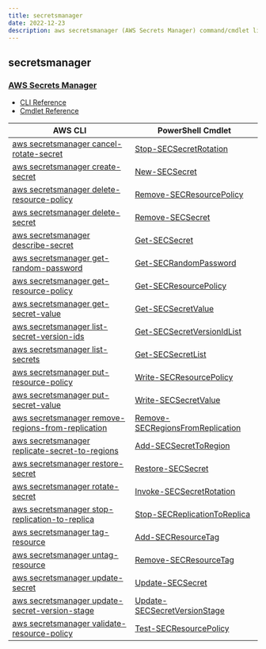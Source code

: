 ```yaml
---
title: secretsmanager
date: 2022-12-23
description: aws secretsmanager (AWS Secrets Manager) command/cmdlet list.
---
```


## secretsmanager

### [AWS Secrets Manager](https://aws.amazon.com/secrets-manager/)

* [CLI Reference](https://docs.aws.amazon.com/cli/latest/reference/secretsmanager/index.html)
* [Cmdlet Reference](https://docs.aws.amazon.com/powershell/latest/reference/items/AWS_Secrets_Manager_cmdlets.html)

|AWS CLI|PowerShell Cmdlet|
|----|----|
|[aws secretsmanager cancel-rotate-secret](https://docs.aws.amazon.com/cli/latest/reference/secretsmanager/cancel-rotate-secret.html)|[Stop-SECSecretRotation](https://docs.aws.amazon.com/powershell/latest/reference/items/Stop-SECSecretRotation.html)|
|[aws secretsmanager create-secret](https://docs.aws.amazon.com/cli/latest/reference/secretsmanager/create-secret.html)|[New-SECSecret](https://docs.aws.amazon.com/powershell/latest/reference/items/New-SECSecret.html)|
|[aws secretsmanager delete-resource-policy](https://docs.aws.amazon.com/cli/latest/reference/secretsmanager/delete-resource-policy.html)|[Remove-SECResourcePolicy](https://docs.aws.amazon.com/powershell/latest/reference/items/Remove-SECResourcePolicy.html)|
|[aws secretsmanager delete-secret](https://docs.aws.amazon.com/cli/latest/reference/secretsmanager/delete-secret.html)|[Remove-SECSecret](https://docs.aws.amazon.com/powershell/latest/reference/items/Remove-SECSecret.html)|
|[aws secretsmanager describe-secret](https://docs.aws.amazon.com/cli/latest/reference/secretsmanager/describe-secret.html)|[Get-SECSecret](https://docs.aws.amazon.com/powershell/latest/reference/items/Get-SECSecret.html)|
|[aws secretsmanager get-random-password](https://docs.aws.amazon.com/cli/latest/reference/secretsmanager/get-random-password.html)|[Get-SECRandomPassword](https://docs.aws.amazon.com/powershell/latest/reference/items/Get-SECRandomPassword.html)|
|[aws secretsmanager get-resource-policy](https://docs.aws.amazon.com/cli/latest/reference/secretsmanager/get-resource-policy.html)|[Get-SECResourcePolicy](https://docs.aws.amazon.com/powershell/latest/reference/items/Get-SECResourcePolicy.html)|
|[aws secretsmanager get-secret-value](https://docs.aws.amazon.com/cli/latest/reference/secretsmanager/get-secret-value.html)|[Get-SECSecretValue](https://docs.aws.amazon.com/powershell/latest/reference/items/Get-SECSecretValue.html)|
|[aws secretsmanager list-secret-version-ids](https://docs.aws.amazon.com/cli/latest/reference/secretsmanager/list-secret-version-ids.html)|[Get-SECSecretVersionIdList](https://docs.aws.amazon.com/powershell/latest/reference/items/Get-SECSecretVersionIdList.html)|
|[aws secretsmanager list-secrets](https://docs.aws.amazon.com/cli/latest/reference/secretsmanager/list-secrets.html)|[Get-SECSecretList](https://docs.aws.amazon.com/powershell/latest/reference/items/Get-SECSecretList.html)|
|[aws secretsmanager put-resource-policy](https://docs.aws.amazon.com/cli/latest/reference/secretsmanager/put-resource-policy.html)|[Write-SECResourcePolicy](https://docs.aws.amazon.com/powershell/latest/reference/items/Write-SECResourcePolicy.html)|
|[aws secretsmanager put-secret-value](https://docs.aws.amazon.com/cli/latest/reference/secretsmanager/put-secret-value.html)|[Write-SECSecretValue](https://docs.aws.amazon.com/powershell/latest/reference/items/Write-SECSecretValue.html)|
|[aws secretsmanager remove-regions-from-replication](https://docs.aws.amazon.com/cli/latest/reference/secretsmanager/remove-regions-from-replication.html)|[Remove-SECRegionsFromReplication](https://docs.aws.amazon.com/powershell/latest/reference/items/Remove-SECRegionsFromReplication.html)|
|[aws secretsmanager replicate-secret-to-regions](https://docs.aws.amazon.com/cli/latest/reference/secretsmanager/replicate-secret-to-regions.html)|[Add-SECSecretToRegion](https://docs.aws.amazon.com/powershell/latest/reference/items/Add-SECSecretToRegion.html)|
|[aws secretsmanager restore-secret](https://docs.aws.amazon.com/cli/latest/reference/secretsmanager/restore-secret.html)|[Restore-SECSecret](https://docs.aws.amazon.com/powershell/latest/reference/items/Restore-SECSecret.html)|
|[aws secretsmanager rotate-secret](https://docs.aws.amazon.com/cli/latest/reference/secretsmanager/rotate-secret.html)|[Invoke-SECSecretRotation](https://docs.aws.amazon.com/powershell/latest/reference/items/Invoke-SECSecretRotation.html)|
|[aws secretsmanager stop-replication-to-replica](https://docs.aws.amazon.com/cli/latest/reference/secretsmanager/stop-replication-to-replica.html)|[Stop-SECReplicationToReplica](https://docs.aws.amazon.com/powershell/latest/reference/items/Stop-SECReplicationToReplica.html)|
|[aws secretsmanager tag-resource](https://docs.aws.amazon.com/cli/latest/reference/secretsmanager/tag-resource.html)|[Add-SECResourceTag](https://docs.aws.amazon.com/powershell/latest/reference/items/Add-SECResourceTag.html)|
|[aws secretsmanager untag-resource](https://docs.aws.amazon.com/cli/latest/reference/secretsmanager/untag-resource.html)|[Remove-SECResourceTag](https://docs.aws.amazon.com/powershell/latest/reference/items/Remove-SECResourceTag.html)|
|[aws secretsmanager update-secret](https://docs.aws.amazon.com/cli/latest/reference/secretsmanager/update-secret.html)|[Update-SECSecret](https://docs.aws.amazon.com/powershell/latest/reference/items/Update-SECSecret.html)|
|[aws secretsmanager update-secret-version-stage](https://docs.aws.amazon.com/cli/latest/reference/secretsmanager/update-secret-version-stage.html)|[Update-SECSecretVersionStage](https://docs.aws.amazon.com/powershell/latest/reference/items/Update-SECSecretVersionStage.html)|
|[aws secretsmanager validate-resource-policy](https://docs.aws.amazon.com/cli/latest/reference/secretsmanager/validate-resource-policy.html)|[Test-SECResourcePolicy](https://docs.aws.amazon.com/powershell/latest/reference/items/Test-SECResourcePolicy.html)|

